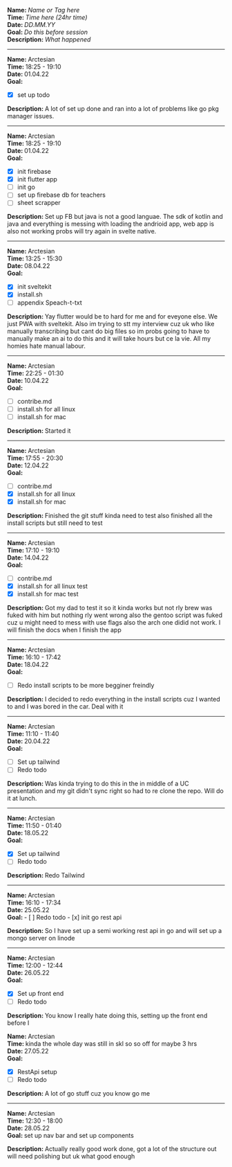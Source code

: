 <strong>Name: </strong><em>Name or Tag here</em>
<br>
<strong>Time: </strong> <em>Time here (24hr time)</em>
<br>
<strong>Date: </strong> <em>DD.MM.YY</em>
<br>
<strong>Goal: </strong> <em>Do this before session </em>
<br>
<strong>Description: </strong> <em>What happened</em>

<hr>

<strong>Name: </strong> Arctesian
<br>
<strong>Time: </strong> 18:25 - 19:10
<br>
<strong>Date: </strong> 01.04.22
<br>
<strong>Goal: </strong>

- [x] set up todo
      <br>

<strong>Description: </strong>
A lot of set up done and ran into a lot of problems like go pkg manager issues.

<hr>

<strong>Name: </strong> Arctesian
<br>
<strong>Time: </strong> 18:25 - 19:10
<br>
<strong>Date: </strong> 01.04.22
<br>
<strong>Goal: </strong>

- [x] init firebase
- [x] init flutter app
- [ ] init go
- [ ] set up firebase db for teachers
- [ ] sheet scrapper
      <br>

<strong>Description: </strong>
Set up FB but java is not a good languae. The sdk of kotlin and java and everything is messing with loading the andrioid app, web app is also not working probs will try again in svelte native.

<hr>

<strong>Name: </strong> Arctesian
<br>
<strong>Time: </strong> 13:25 - 15:30
<br>
<strong>Date: </strong> 08.04.22
<br>
<strong>Goal: </strong>

- [x] init sveltekit
- [x] install.sh
- [ ] appendix Speach-t-txt
      <br>

<strong>Description: </strong>
Yay flutter would be to hard for me and for eveyone else. We just PWA with sveltekit. Also im trying to stt my interview cuz uk who like manually transcribing but cant do big files so im probs going to have to manually make an ai to do this and it will take hours but ce la vie. All my homies hate manual labour.

<hr>

<strong>Name: </strong> Arctesian
<br>
<strong>Time: </strong> 22:25 - 01:30
<br>
<strong>Date: </strong> 10.04.22
<br>
<strong>Goal: </strong>

- [ ] contribe.md
- [ ] install.sh for all linux
- [ ] install.sh for mac
      <br>

<strong>Description: </strong>
Started it

<hr>

<strong>Name: </strong> Arctesian
<br>
<strong>Time: </strong> 17:55 - 20:30
<br>
<strong>Date: </strong> 12.04.22
<br>
<strong>Goal: </strong>

- [ ] contribe.md
- [x] install.sh for all linux
- [x] install.sh for mac
      <br>

<strong>Description: </strong>
Finished the git stuff kinda need to test also finished all the install scripts but still need to test

<hr>

<strong>Name: </strong> Arctesian
<br>
<strong>Time: </strong> 17:10 - 19:10
<br>
<strong>Date: </strong> 14.04.22
<br>
<strong>Goal: </strong>

- [ ] contribe.md
- [x] install.sh for all linux test
- [x] install.sh for mac test
      <br>

<strong>Description: </strong>
Got my dad to test it so it kinda works but not rly brew was fuked with him but nothing rly went wrong also the gentoo script was fuked cuz u might need to mess with use flags also the arch one didid not work. I will finish the docs when I finish the app

<hr>

<strong>Name: </strong> Arctesian
<br>
<strong>Time: </strong> 16:10 - 17:42
<br>
<strong>Date: </strong> 18.04.22
<br>
<strong>Goal: </strong>

- [ ] Redo install scripts to be more begginer freindly
      <br>

<strong>Description: </strong>
I decided to redo everything in the install scripts cuz I wanted to and I was bored in the car. Deal with it

<hr>

<strong>Name: </strong> Arctesian
<br>
<strong>Time: </strong> 11:10 - 11:40
<br>
<strong>Date: </strong> 20.04.22
<br>
<strong>Goal: </strong>

- [ ] Set up tailwind
- [ ] Redo todo
      <br>

<strong>Description: </strong>
Was kinda trying to do this in the in middle of a UC presentation and my git didn't sync right so had to re clone the repo. Will do it at lunch.

<hr>

<strong>Name: </strong> Arctesian
<br>
<strong>Time: </strong> 11:50 - 01:40
<br>
<strong>Date: </strong> 18.05.22
<br>
<strong>Goal: </strong>

- [x] Set up tailwind
- [ ] Redo todo

<strong>Description: </strong>
Redo Tailwind

<hr>
<strong>Name: </strong> Arctesian
<br>
<strong>Time: </strong> 16:10 - 17:34
<br>
<strong>Date: </strong> 25.05.22
<br>
<strong>Goal: </strong>
- [ ] Redo todo 
- [x] init go rest api
<br>

<strong>Description: </strong>
So I have set up a semi working rest api in go and will set up a mongo server on linode

<hr>

<strong>Name: </strong> Arctesian
<br>
<strong>Time: </strong> 12:00 - 12:44
<br>
<strong>Date: </strong> 26.05.22
<br>
<strong>Goal: </strong>

- [x] Set up front end
- [ ] Redo todo

<strong>Description: </strong>
You know I really hate doing this, setting up the front end before I
<br>

<strong>Name: </strong> Arctesian
<br>
<strong>Time: </strong> kinda the whole day was still in skl so so off for maybe 3 hrs
<br>
<strong>Date: </strong> 27.05.22
<br>
<strong>Goal: </strong>

- [x] RestApi setup
- [ ] Redo todo

<strong>Description: </strong>
A lot of go stuff cuz you know go me
<br>

<hr>
<strong>Name: </strong> Arctesian
<br>
<strong>Time: </strong> 12:30 - 18:00 
<br>
<strong>Date: </strong> 28.05.22
<br>
<strong>Goal: </strong>
set up nav bar and set up components

<strong>Description: </strong>
Actually really good work done, got a lot of the structure out will need polishing but uk what good enough

<br>
